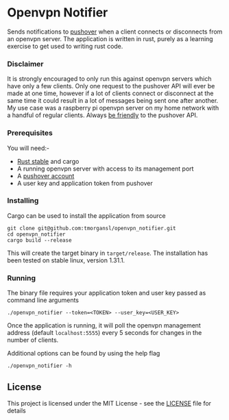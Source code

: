 # Openvpn Notifier

Sends notifications to [pushover](https://pushover.net/) when a client connects or disconnects from an openvpn server. The application is written in rust, purely as a learning exercise to get used to writing rust code.

### Disclaimer

It is strongly encouraged to only run this against openvpn servers which have only a few clients. Only one request to the pushover API will ever be made at one time, however if a lot of clients connect or disconnect at the same time it could result in a lot of messages being sent one after another. My use case was a raspberry pi openvpn server on my home network with a handful of regular clients. Always [be friendly](https://pushover.net/api#friendly) to the pushover API.

### Prerequisites

You will need:-
* [Rust stable](https://www.rust-lang.org/tools/install) and cargo
* A running openvpn server with access to its management port
* A [pushover account](https://pushover.net/login)
* A user key and application token from pushover

### Installing

Cargo can be used to install the application from source

```
git clone git@github.com:tmorgansl/openvpn_notifier.git
cd openvpn_notifier
cargo build --release
```

This will create the target binary in `target/release`. The installation has been tested on stable linux, version 1.31.1.

### Running

The binary file requires your application token and user key passed as command line arguments

```
./openvpn_notifier --token=<TOKEN> --user_key=<USER_KEY>
```

Once the application is running, it will poll the openvpn management address (default `localhost:5555`) every 5 seconds for changes in the number of clients.

Additional options can be found by using the help flag

```
./openvpn_notifier -h
```

## License

This project is licensed under the MIT License - see the [LICENSE](LICENSE) file for details

